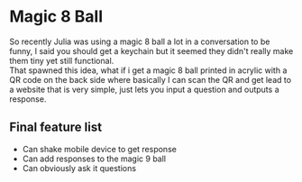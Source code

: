 # Magic 8 Ball

So recently Julia was using a magic 8 ball a lot in a conversation to be funny, I said you should get a keychain but it seemed they didn't really make them tiny yet still functional.  
That spawned this idea, what if i get a magic 8 ball printed in acrylic with a QR code on the back side where basically I can scan the QR and get lead to a website that is very simple, just lets you input a question and outputs a response.  

## Final feature list
- Can shake mobile device to get response
- Can add responses to the magic 9 ball
- Can obviously ask it questions
